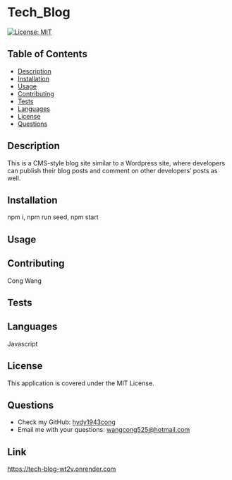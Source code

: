 # Tech_Blog

[![License: MIT](https://img.shields.io/badge/License-MIT-yellow.svg)](https://opensource.org/licenses/MIT)

## Table of Contents
- [Description](#description)
- [Installation](#installation)
- [Usage](#usage)
- [Contributing](#contributing)
- [Tests](#tests)
- [Languages](#languages)
- [License](#license)
- [Questions](#questions)

## Description
This is a CMS-style blog site similar to a Wordpress site, where developers can publish their blog posts and comment on other developers’ posts as well.

## Installation
npm i, npm run seed, npm start

## Usage


## Contributing
Cong Wang

## Tests


## Languages
Javascript

## License
This application is covered under the MIT License.

## Questions
- Check my GitHub: [hydy1943cong](https://github.com/hydy1943cong)
- Email me with your questions: wangcong525@hotmail.com


## Link
https://tech-blog-wt2v.onrender.com